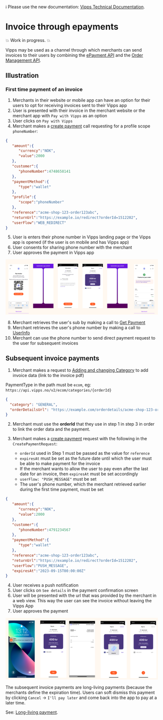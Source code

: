 <!-- START_METADATA
---
title: Invoice through ePayment
sidebar_position: 54
---
END_METADATA -->

<!-- START_COMMENT -->

ℹ️ Please use the new documentation:
[Vipps Technical Documentation](https://vippsas.github.io/vipps-developer-docs/).

<!-- END_COMMENT -->

# Invoice through epayments

💥 Work in progress. 💥

Vipps may be used as a channel through which merchants can send invoices to
their users by combining the
[ePayment API](https://vippsas.github.io/vipps-developer-docs/docs/APIs/epayment-api)
and the
[Order Management API](https://vippsas.github.io/vipps-developer-docs/docs/APIs/order-management-api).

## Illustration

### First time payment of an invoice

1. Merchants in their website or mobile app can have an option for their users
   to opt for receiving invoices sent to their Vipps app
2. User is presented with their invoice in the merchant website or the merchant
   app with `Pay with Vipps` as an option
3. User clicks on `Pay with Vipps`
4. Merchant makes a
   [create payment](https://vippsas.github.io/vipps-developer-docs/api/epayment#tag/CreatePayments)
   call requesting for a profile scope `phoneNumber`:

```json
{
   "amount":{
      "currency":"NOK",
      "value":2000
   },
   "customer":{
      "phoneNumber":4748658141
   },
   "paymentMethod":{
      "type":"wallet"
   },
   "profile":{
      "scope":"phoneNumber"
   },
   "reference":"acme-shop-123-order123abc",
   "returnUrl":"https://example.io/redirect?orderId=1512202",
   "userFlow":"WEB_REDIRECT"
}
```

5. User is enters their phone number in Vipps landing page or the Vipps app is
   opened (if the user is on mobile and has Vipps app)
6. User consents for sharing phone number with the merchant
7. User approves the payment in Vipps app

![First time payment of an invoice](images/first-time-invoice-payment.png)

8. Merchant retrieves the user's sub by making a call to
   [Get Payment](https://vippsas.github.io/vipps-developer-docs/api/epayment#tag/QueryPayments/operation/getPayment)
9. Merchant retrieves the user's phone number by making a call to
   [UserInfo](https://vippsas.github.io/vipps-developer-docs/api/login#tag/Userinfo-API/operation/userinfoAuthorizationCode)
10. Merchant can use the phone number to send direct payment request to the user
    for subsequent invoices

## Subsequent invoice payments

1. Merchant makes a request to
  [Adding and changing Category](https://vippsas.github.io/vipps-developer-docs/docs/APIs/order-management-api/vipps-order-management-api#adding-and-changing-category)
  to add invoice data (link to the invoice pdf)

PaymentType in the path must be `ecom`,
eg: `https://api.vipps.no/v2/ecom/categories/{orderId}`

```json
{
  "category": "GENERAL",
  "orderDetailsUrl": "https://example.com/orderdetails/acme-shop-123-order123abc"
}
```
2. Merchant must use the **orderId** that they use in step 1 in step 3 in order
   to link the order data and the payment.

3. Merchant makes a
   [create payment](https://vippsas.github.io/vipps-developer-docs/api/epayment#tag/CreatePayments)
  request with the following in the `CreatePaymentRequest`:
    - `orderId` used in Step 1 must be passed as the value for `reference`
    - `expiresAt` must be set as the future date until which the user must be
      able to make payment for the invoice
    - If the merchant wants to allow the user to pay even after the last date
      for an invoice, then `expiresAt` must be set accordingly
    - `userFlow: "PUSH_MESSAGE"` must be set
    - The user's phone number, which the merchant retrieved earlier during the
      first time payment, must be set

```json
{
   "amount":{
      "currency":"NOK",
      "value":2000
   },
   "customer":{
      "phoneNumber":4791234567
   },
   "paymentMethod":{
      "type":"wallet"
   },
   "reference":"acme-shop-123-order123abc",
   "returnUrl":"https://example.io/redirect?orderId=1512202",
   "userFlow":"PUSH_MESSAGE",
   "expiresAt":"2023-09-15T00:00:00Z"
}
```
4. User receives a push notification
5. User clicks on `See details` in the payment confirmation screen
6. User will be presented with the url that was provided by the merchant in a web view. This way the user can see the invoice without leaving the Vipps App
7. User approves the payment

![Subsequent payment of an invoice](images/subsequent-invoice-payment.png)

The subsequent invoice payments are long-living payments (because the merchants
define the expiration time). Users can soft dismiss this payment
by clicking `Cancel` -> `I'll pay later` and come back into the app to pay at a later time.

See: [Long-living payment](long-expiry-time-for-payments-to-merchants).
